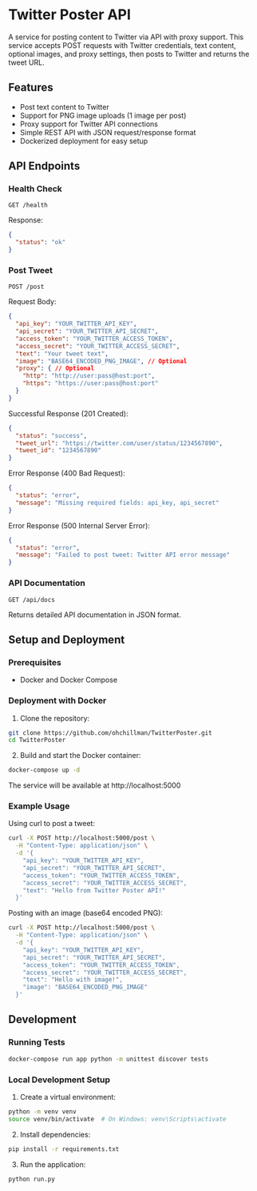 # Twitter Poster API

A service for posting content to Twitter via API with proxy support. This service accepts POST requests with Twitter credentials, text content, optional images, and proxy settings, then posts to Twitter and returns the tweet URL.

## Features

- Post text content to Twitter
- Support for PNG image uploads (1 image per post)
- Proxy support for Twitter API connections
- Simple REST API with JSON request/response format
- Dockerized deployment for easy setup

## API Endpoints

### Health Check

```
GET /health
```

Response:
```json
{
  "status": "ok"
}
```

### Post Tweet

```
POST /post
```

Request Body:
```json
{
  "api_key": "YOUR_TWITTER_API_KEY",
  "api_secret": "YOUR_TWITTER_API_SECRET",
  "access_token": "YOUR_TWITTER_ACCESS_TOKEN",
  "access_secret": "YOUR_TWITTER_ACCESS_SECRET",
  "text": "Your tweet text",
  "image": "BASE64_ENCODED_PNG_IMAGE", // Optional
  "proxy": { // Optional
    "http": "http://user:pass@host:port",
    "https": "https://user:pass@host:port"
  }
}
```

Successful Response (201 Created):
```json
{
  "status": "success",
  "tweet_url": "https://twitter.com/user/status/1234567890",
  "tweet_id": "1234567890"
}
```

Error Response (400 Bad Request):
```json
{
  "status": "error",
  "message": "Missing required fields: api_key, api_secret"
}
```

Error Response (500 Internal Server Error):
```json
{
  "status": "error",
  "message": "Failed to post tweet: Twitter API error message"
}
```

### API Documentation

```
GET /api/docs
```

Returns detailed API documentation in JSON format.

## Setup and Deployment

### Prerequisites

- Docker and Docker Compose

### Deployment with Docker

1. Clone the repository:
```bash
git clone https://github.com/ohchillman/TwitterPoster.git
cd TwitterPoster
```

2. Build and start the Docker container:
```bash
docker-compose up -d
```

The service will be available at http://localhost:5000

### Example Usage

Using curl to post a tweet:

```bash
curl -X POST http://localhost:5000/post \
  -H "Content-Type: application/json" \
  -d '{
    "api_key": "YOUR_TWITTER_API_KEY",
    "api_secret": "YOUR_TWITTER_API_SECRET",
    "access_token": "YOUR_TWITTER_ACCESS_TOKEN",
    "access_secret": "YOUR_TWITTER_ACCESS_SECRET",
    "text": "Hello from Twitter Poster API!"
  }'
```

Posting with an image (base64 encoded PNG):

```bash
curl -X POST http://localhost:5000/post \
  -H "Content-Type: application/json" \
  -d '{
    "api_key": "YOUR_TWITTER_API_KEY",
    "api_secret": "YOUR_TWITTER_API_SECRET",
    "access_token": "YOUR_TWITTER_ACCESS_TOKEN",
    "access_secret": "YOUR_TWITTER_ACCESS_SECRET",
    "text": "Hello with image!",
    "image": "BASE64_ENCODED_PNG_IMAGE"
  }'
```

## Development

### Running Tests

```bash
docker-compose run app python -m unittest discover tests
```

### Local Development Setup

1. Create a virtual environment:
```bash
python -m venv venv
source venv/bin/activate  # On Windows: venv\Scripts\activate
```

2. Install dependencies:
```bash
pip install -r requirements.txt
```

3. Run the application:
```bash
python run.py
```
